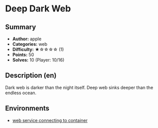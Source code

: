 Deep Dark Web
===

## Summary

* **Author:** apple
* **Categories:** web
* **Difficulty:** ★☆☆☆☆ (1)
* **Points:** 50
* **Solves:** 10 (Player: 10/16)

## Description (en)

Dark web is darker than the night itself. Deep web sinks deeper than the endless ocean.



## Environments

- [web service connecting to container](env)


